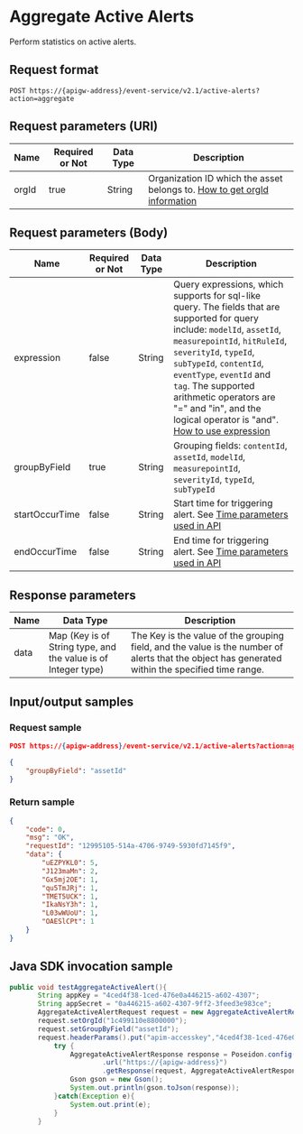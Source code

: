 # Aggregate Active Alerts



 Perform statistics on active alerts.

## Request format

```
POST https://{apigw-address}/event-service/v2.1/active-alerts?action=aggregate
```

## Request parameters (URI)

| Name | Required or Not | Data Type | Description |
|---------------|--------|----------|-----------|
| orgId         | true     | String    | Organization ID which the asset belongs to. [How to get orgId information](/docs/api/en/latest/api_faqs#how-to-get-orgid-information-orgid)                |
                                                                 

## Request parameters (Body)
| Name            | Required or Not | Data Type | Description |
|----------------|----------|--------------------|----|
| expression         | false    | String   | Query expressions, which supports for sql-like query. The fields that are supported for query include: `modelId`, `assetId`, `measurepointId`, `hitRuleId`, `severityId`, `typeId`, `subTypeId`, `contentId`, `eventType`, `eventId` and `tag`. The supported arithmetic operators are "=" and "in", and the logical operator is "and". [How to use expression](/docs/api/en/latest/api_faqs.html#how-to-use-expression)|
| groupByField   | true     | String             | Grouping fields: `contentId`, `assetId`, `modelId`, `measurepointId`, `severityId`, `typeId`, `subTypeId` |
| startOccurTime | false    | String| Start time for triggering alert. See [Time parameters used in API](/docs/api/en/latest/api_faqs.html#time-parameters-used-in-api)    |
| endOccurTime   | false    | String| End time for triggering alert. See [Time parameters used in API](/docs/api/en/latest/api_faqs.html#time-parameters-used-in-api) |



## Response parameters

| Name | Data Type     | Description          |
|-------|----------------|---------------------------|
| data | Map (Key is of String type, and the value is of Integer type) | The Key is the value of the grouping field, and the value is the number of alerts that the object has generated within the specified time range.|


## Input/output samples

### Request sample

```json
POST https://{apigw-address}/event-service/v2.1/active-alerts?action=aggregate&orgId=1c499110e8800000

{
	"groupByField": "assetId"
}

```

### Return sample

```json
{
	"code": 0,
	"msg": "OK",
	"requestId": "12995105-514a-4706-9749-5930fd7145f9",
	"data": {
		"uEZPYKL0": 5,
		"J123maMn": 2,
		"Gx5mj2OE": 1,
		"qu5TmJRj": 1,
		"TMET5UCK": 1,
		"IkaNsY3h": 1,
		"L03wWUoU": 1,
		"OAESlCPt": 1
	}
}

```

## Java SDK invocation sample

```java
public void testAggregateActiveAlert(){  
       String appKey = "4ced4f38-1ced-476e0a446215-a602-4307";  
       String appSecret = "0a446215-a602-4307-9ff2-3feed3e983ce";  
       AggregateActiveAlertRequest request = new AggregateActiveAlertRequest();  
       request.setOrgId("1c499110e8800000");  
       request.setGroupByField("assetId");  
       request.headerParams().put("apim-accesskey","4ced4f38-1ced-476e0a446215-a602-4307");  
	       try {  
	           AggregateActiveAlertResponse response = Poseidon.config(PConfig.init().appKey(appKey).appSecret(appSecret).debug())  
	                   .url("https://{apigw-address}")  
	                   .getResponse(request, AggregateActiveAlertResponse.class);  
	           Gson gson = new Gson();  
	           System.out.println(gson.toJson(response));  
	       }catch(Exception e){  
	           System.out.print(e);  
	       }  
	   }
```